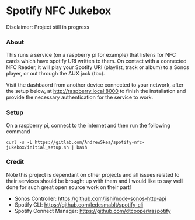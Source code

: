 # Spotify NFC Jukebox 

Disclaimer: Project still in progress

### About 
This runs a service (on a raspberry pi for example) that listens for NFC cards which have spotify URI written to them. On contact with a connected NFC Reader, it will play your Spotify URI (playlist, track or album) to a Sonos player, or out through the AUX jack (tbc).

Visit the dashbaord from another device connected to your network, after the setup below, at http://raspberry.local:8000 to finish the installation and provide the necessary authentication for the service to work.


### Setup
On a raspberry pi, connect to the internet and then run the following command
```
curl -s -L https://gitlab.com/AndrewSkea/spotify-nfc-jukebox/initial_setup.sh | bash
```

### Credit
Note this project is dependant on other projects and all issues related to their services should be brought up with them and I would like to say well done for such great open source work on their part!

* Sonos Controller: https://github.com/jishi/node-sonos-http-api
* Spotify CLI: https://github.com/ledesmablt/spotify-cli
* Spotify Connect Manager: https://github.com/dtcooper/raspotify
